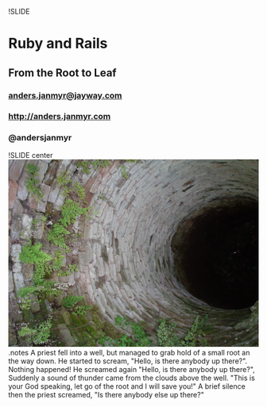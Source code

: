 !SLIDE
# Ruby and Rails
## From the Root to Leaf
### anders.janmyr@jayway.com
### http://anders.janmyr.com
### @andersjanmyr

!SLIDE center
![Well](well.jpg)
.notes A priest fell into a well, but managed to grab hold of a small root an the way down. He started to scream, "Hello, is there anybody up there?". Nothing happened! He screamed again "Hello, is there anybody up there?", Suddenly a sound of thunder came from the clouds above the well. "This is your God speaking, let go of the root and I will save you!" A brief silence then the priest screamed, "Is there anybody else up there?"

